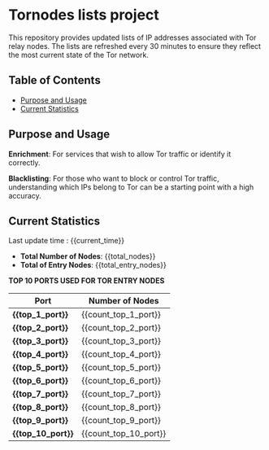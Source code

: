 # Tornodes lists project

This repository provides updated lists of IP addresses associated with Tor relay nodes. The lists are refreshed every 30 minutes to ensure they reflect the most current state of the Tor network.

## Table of Contents

- [Purpose and Usage](#purpose-and-usage)
- [Current Statistics](#current-statistics)


## Purpose and Usage

**Enrichment**: For services that wish to allow Tor traffic or identify it correctly.

**Blacklisting**: For those who want to block or control Tor traffic, understanding which IPs belong to Tor can be a starting point with a high accuracy.

## Current Statistics

Last update time : {{current_time}}

- **Total Number of Nodes**: {{total_nodes}}
- **Total of Entry Nodes**: {{total_entry_nodes}}

**TOP 10 PORTS USED FOR TOR ENTRY NODES**

| **Port** | **Number of Nodes** |
|------|-----------------|
| **{{top_1_port}}**   | {{count_top_1_port}}  |
| **{{top_2_port}}**   | {{count_top_2_port}}  |
| **{{top_3_port}}**   | {{count_top_3_port}}  |
| **{{top_4_port}}**   | {{count_top_4_port}}  |
| **{{top_5_port}}**   | {{count_top_5_port}}  |
| **{{top_6_port}}**   | {{count_top_6_port}}  |
| **{{top_7_port}}**   | {{count_top_7_port}}  |
| **{{top_8_port}}**   | {{count_top_8_port}}  |
| **{{top_9_port}}**   | {{count_top_9_port}}  |
| **{{top_10_port}}**   | {{count_top_10_port}}  |

